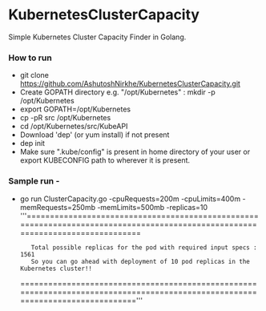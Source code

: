 # KubernetesClusterCapacity
Simple Kubernetes Cluster Capacity Finder in Golang.


### How to run 

- git clone https://github.com/AshutoshNirkhe/KubernetesClusterCapacity.git
- Create GOPATH directory e.g. "/opt/Kubernetes" : mkdir -p /opt/Kubernetes
- export GOPATH=/opt/Kubernetes
- cp -pR src /opt/Kubernetes
- cd /opt/Kubernetes/src/KubeAPI
- Download 'dep' (or yum install) if not present
- dep init
- Make sure ".kube/config" is present in home directory of your user or export KUBECONFIG path to wherever it is present.

### Sample run -
- go run ClusterCapacity.go -cpuRequests=200m -cpuLimits=400m -memRequests=250mb -memLimits=500mb -replicas=10
'''===============================================================================================================================

         Total possible replicas for the pod with required input specs : 1561
         So you can go ahead with deployment of 10 pod replicas in the Kubernetes cluster!!

   ==============================================================================================================================='''
